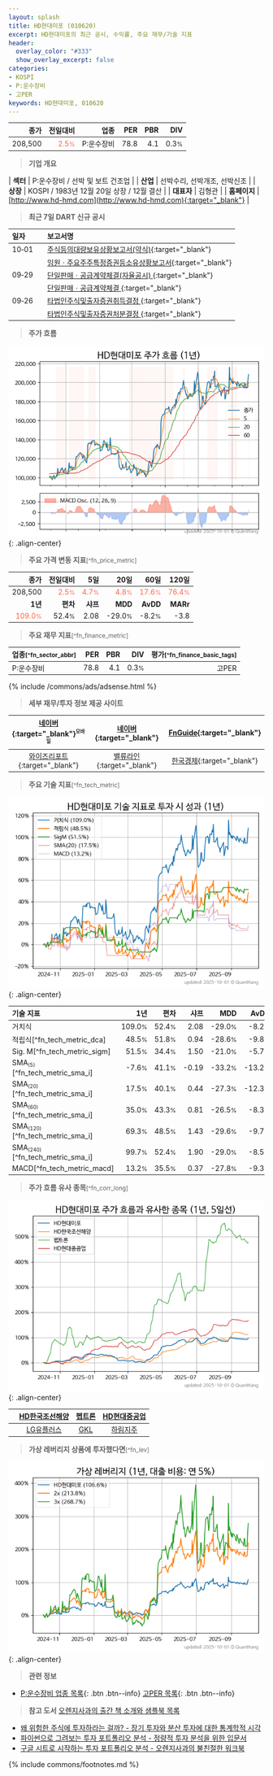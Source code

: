 ```yaml
---
layout: splash
title: HD현대미포 (010620)
excerpt: HD현대미포의 최근 공시, 수익률, 주요 재무/기술 지표
header:
  overlay_color: "#333"
  show_overlay_excerpt: false
categories:
- KOSPI
- P:운수장비
- 고PER
keywords: HD현대미포, 010620
---
```


| **종가** | **전일대비** | **업종** | **PER** | **PBR** | **DIV** |
| -------: | -----------: | -------: | ------: | ------: | ------: |
| 208,500 | <span style="color: tomato">2.5<small>%</small></span> | P:운수장비 | 78.8 | 4.1 | 0.3<small>%</small> |

<!-- more -->


> **기업 개요**<a id="company"></a>

| <span style="white-space:nowrap;">**섹터**</span> | P:운수장비 / 선박 및 보트 건조업 |
| <span style="white-space:nowrap;">**산업**</span> | 선박수리, 선박개조, 선박신조 |
| <span style="white-space:nowrap;">**상장**</span> | KOSPI / 1983년 12월 20일 상장 / 12월 결산 |
| <span style="white-space:nowrap;">**대표자**</span> | 김형관 |
| <span style="white-space:nowrap;">**홈페이지**</span> | [http://www.hd-hmd.com](http://www.hd-hmd.com){:target="_blank"} |


> **최근 7일 DART 신규 공시**<a id="dart"></a>

| **일자** |      | **보고서명** |
| :------- | :--- | :----------- |
| 10&#x2011;01 | | [주식등의대량보유상황보고서(약식)](https://dart.fss.or.kr/dsaf001/main.do?rcpNo=20251001000369){:target="_blank"} |
|  | | [임원ㆍ주요주주특정증권등소유상황보고서](https://dart.fss.or.kr/dsaf001/main.do?rcpNo=20251001000362){:target="_blank"} |
| 09&#x2011;29 | | [단일판매ㆍ공급계약체결(자율공시)              ](https://dart.fss.or.kr/dsaf001/main.do?rcpNo=20250929800153){:target="_blank"} |
|  | | [단일판매ㆍ공급계약체결              ](https://dart.fss.or.kr/dsaf001/main.do?rcpNo=20250929800146){:target="_blank"} |
| 09&#x2011;26 | | [타법인주식및출자증권취득결정              ](https://dart.fss.or.kr/dsaf001/main.do?rcpNo=20250926800444){:target="_blank"} |
|  | | [타법인주식및출자증권처분결정              ](https://dart.fss.or.kr/dsaf001/main.do?rcpNo=20250926800432){:target="_blank"} |


> **주가 흐름**<a id="price"></a>

![010620](/stock/images/010620.png){: .align-center}


> **주요 가격 변동 지표**<small>[^fn_price_metric]</small>

| **종가** | **전일대비** | **5일** | **20일** | **60일** | **120일** |
| -------: | -----------: | ------: | -------: | -------: | --------: |
| 208,500 | <span style="color: tomato">2.5<small>%</small></span> | <span style="color: tomato">4.7<small>%</small></span> | <span style="color: tomato">4.8<small>%</small></span> | <span style="color: tomato">17.6<small>%</small></span> | <span style="color: tomato">76.4<small>%</small></span> |
| **1년** | **편차** | **샤프** | **MDD** | **AvDD** | **MARr** |
| <span style="color: tomato">109.0<small>%</small></span> | 52.4<small>%</small> | 2.08 | -29.0<small>%</small> | -8.2<small>%</small> | -3.8 |


> **주요 재무 지표**<small>[^fn_finance_metric]</small>

| **업종**<small>[^fn_sector_abbr]</small> | **PER** | **PBR** | **DIV** | **평가**<small>[^fn_finance_basic_tags]</small> |
| :--------------------------------------- | ------: | ------: | ------: | ----------------------------------------------: |
| P:운수장비 | 78.8 | 4.1 | 0.3<small>%</small> | 고PER |



{% include /commons/ads/adsense.html %}

> **세부 재무/투자 정보 제공 사이트**

| [네이버](https://m.stock.naver.com/domestic/stock/010620/finance/summary){:target="_blank"}<sup><small>모바일</small></sup> | [네이버](https://finance.naver.com/item/coinfo.naver?code=010620){:target="_blank"} | [FnGuide](https://comp.fnguide.com/SVO2/ASP/SVD_Invest.asp?gicode=A010620&MenuYn=Y){:target="_blank"} |
| :---: | :---: | :---: |
| [와이즈리포트](https://comp.wisereport.co.kr/company/c1040001.aspx?cmp_cd=010620){:target="_blank"} | [밸류라인](https://www.valueline.co.kr/finance/summary/010620){:target="_blank"} | [한국경제](https://markets.hankyung.com/stock/010620/financial-summary){:target="_blank"} |


> **주요 기술 지표**<small>[^fn_tech_metric]</small>


![010620](/stock/images/010620_tech.png){: .align-center}

| **기술 지표** | **1년** | **편차** | **샤프** | **MDD** | **AvDD** |
| :------------ | ------: | -----------: | -------: | ------: | -------: |
| 거치식 | 109.0<small>%</small> | 52.4<small>%</small> | 2.08 | -29.0<small>%</small> | -8.2<small>%</small> |
| 적립식[^fn_tech_metric_dca] | 48.5<small>%</small> | 51.8<small>%</small> | 0.94 | -28.6<small>%</small> | -9.8<small>%</small> |
| Sig. M[^fn_tech_metric_sigm] | 51.5<small>%</small> | 34.4<small>%</small> | 1.50 | -21.0<small>%</small> | -5.7<small>%</small> |
| SMA<small><sub>(5)</sub></small>[^fn_tech_metric_sma_i] | -7.6<small>%</small> | 41.1<small>%</small> | -0.19 | -33.2<small>%</small> | -13.2<small>%</small> |
| SMA<small><sub>(20)</sub></small>[^fn_tech_metric_sma_i] | 17.5<small>%</small> | 40.1<small>%</small> | 0.44 | -27.3<small>%</small> | -12.3<small>%</small> |
| SMA<small><sub>(60)</sub></small>[^fn_tech_metric_sma_i] | 35.0<small>%</small> | 43.3<small>%</small> | 0.81 | -26.5<small>%</small> | -8.3<small>%</small> |
| SMA<small><sub>(120)</sub></small>[^fn_tech_metric_sma_i] | 69.3<small>%</small> | 48.5<small>%</small> | 1.43 | -29.6<small>%</small> | -9.7<small>%</small> |
| SMA<small><sub>(240)</sub></small>[^fn_tech_metric_sma_i] | 99.7<small>%</small> | 52.4<small>%</small> | 1.90 | -29.0<small>%</small> | -8.5<small>%</small> |
| MACD[^fn_tech_metric_macd] | 13.2<small>%</small> | 35.5<small>%</small> | 0.37 | -27.8<small>%</small> | -9.3<small>%</small> |


> **주가 흐름 유사 종목**<a id="corr"></a><small>[^fn_corr_long]</small>

![010620](/stock/images/010620_corr.png){: .align-center}

|       | [HD한국조선해양](/009540/) | [펩트론](/087010/) | [HD현대중공업](/329180/) |
| :---: | :------------------------------------: | :------------------------------------: | :------------------------------------: |
|       | [LG유플러스](/032640/) | [GKL](/114090/) | [하림지주](/003380/) |


> **가상 레버리지 상품에 투자했다면**<a id="2x"></a><small>[^fn_lev]</small>

![010620](/stock/images/010620_2x.png){: .align-center}


> **관련 정보**

- [P:운수장비 업종 목록](/stats/sector/kospi_업종_운수장비_종목/){: .btn .btn--info} [고PER 목록](/fn/fn_high_per/){: .btn .btn--info}

> **참고 도서** [오렌지사과의 출간 책 소개와 샘플북 목록](https://kongdori.tistory.com/691)

- [왜 위험한 주식에 투자하라는 걸까? - 장기 투자와 분산 투자에 대한 통계학적 시각](https://kongdori.tistory.com/421)
- [파이썬으로 그려보는 투자 포트폴리오 분석  - 정량적 투자 분석을 위한 입문서](https://kongdori.tistory.com/643)
- [구글 시트로 시작하는 투자 포트폴리오 분석 - 오렌지사과의 불친절한 워크북](https://kongdori.tistory.com/449)


{% include commons/footnotes.md %}